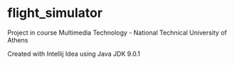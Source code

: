 # flight_simulator
Project in course Multimedia Technology - National Technical University of Athens

Created with Intellij Idea using Java JDK 9.0.1

